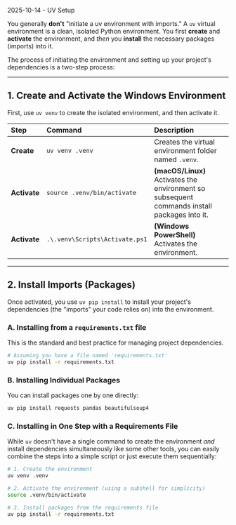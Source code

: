 2025-10-14 - UV Setup

You generally **don't** "initiate a uv environment with imports." A `uv` virtual environment is a clean, isolated Python environment. You first **create** and **activate** the environment, and *then* you **install** the necessary packages (imports) into it.

The process of initiating the environment and setting up your project's dependencies is a two-step process:

-----

## 1\. Create and Activate the Windows Environment

First, use `uv venv` to create the isolated environment, and then activate it.

| Step | Command | Description |
| :--- | :--- | :--- |
| **Create** | `uv venv .venv` | Creates the virtual environment folder named `.venv`. |
| **Activate** | `source .venv/bin/activate` | **(macOS/Linux)** Activates the environment so subsequent commands install packages into it. |
| **Activate** | `.\.venv\Scripts\Activate.ps1` | **(Windows PowerShell)** Activates the environment. |

-----

## 2\. Install Imports (Packages)

Once activated, you use `uv pip install` to install your project's dependencies (the "imports" your code relies on) into the environment.

### A. Installing from a `requirements.txt` file

This is the standard and best practice for managing project dependencies.

```bash
# Assuming you have a file named 'requirements.txt'
uv pip install -r requirements.txt
```

### B. Installing Individual Packages

You can install packages one by one directly:

```bash
uv pip install requests pandas beautifulsoup4
```

### C. Installing in One Step with a Requirements File

While `uv` doesn't have a single command to create the environment *and* install dependencies simultaneously like some other tools, you can easily combine the steps into a simple script or just execute them sequentially:

```bash
# 1. Create the environment
uv venv .venv

# 2. Activate the environment (using a subshell for simplicity)
source .venv/bin/activate

# 3. Install packages from the requirements file
uv pip install -r requirements.txt
```